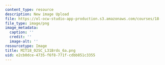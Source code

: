 ```yaml
---
content_type: resource
description: New image Upload
file: https://ol-ocw-studio-app-production.s3.amazonaws.com/courses/18-02sc-multivariable-calculus-fall-2010/e2cb0dce4735f6f8771fcdbb851c3355_MIT18_02SC_L31Brds_6a.png
file_type: image/png
image_metadata:
  caption: ''
  credit: ''
  image-alt: ''
resourcetype: Image
title: MIT18_02SC_L31Brds_6a.png
uid: e2cb0dce-4735-f6f8-771f-cdbb851c3355
---
```

